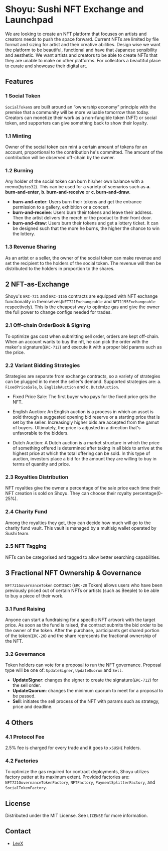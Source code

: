# Shoyu: Sushi NFT Exchange and Launchpad

We are looking to create an NFT platform that focuses on artists and creators needs to push the space forward. Current NFTs are limited by file format and sizing for artist and their creative abilities. Design wise we want the platform to be beautiful, functional and have that Japanese sensibility and aesthetic. We want artists and creators to be able to create NFTs that they are unable to make on other platforms. For collectors a beautiful place to curate and showcase their digital art.

## Features
### 1 Social Token
`SocialToken`s are built around an “ownership economy” principle with the premise that a community will be more valuable tomorrow than today.
Creators can monetize their work as a non-fungible token (NFT) or social token, and supporters can give something back to show their loyalty.

### 1.1 Minting
Owner of the social token can mint a certain amount of tokens for an account, proportional to the contribution he's committed. The amount of the contribution will be observed off-chain by the owner. 

### 1.2 Burning
Any holder of the social token can burn his/her own balance with a memo(`bytes32`). This can be used for a variety of scenarios such as **a. burn-and-enter**, **b. burn-and-receive** or **c. burn-and-draw**.

* **burn-and-enter**: Users burn their tokens and get the entrance permission to a gallery, exhibition or a concert.
* **burn-and-receive**: Users burn their tokens and leave their address. Then the artist delivers the merch or the product to their front door.
* **burn-and-draw**: Users burn their tokens and get a lottery ticket. It can be designed such that the more he burns, the higher the chance to win the lottery.

### 1.3 Revenue Sharing
As an artist or a seller, the owner of the social token can make revenue and set the recipient to the holders of the social token. The revenue will then be distributed to the holders in proportion to the shares.

## 2 NFT-as-Exchange
Shoyu's `ERC-721` and `ERC-1155` contracts are equipped with NFT exchange functionality in themselves(`NFT721Exchangeable` and `NFT1155Exchangeable` respectively). This is the cheapest way to optimize gas and give the owner the full power to change configs needed for trades.

### 2.1 Off-chain OrderBook & Signing
To optimize gas cost when submitting sell order, orders are kept off-chain. When an account wants to buy the nft, he can pick the order with the maker's signature(`ERC-712`) and execute it with a proper bid params such as the price.

### 2.2 Variant Bidding Strategies
Strategies are separate from exchange contracts, so a variety of strategies can be plugged in to meet the seller's demand. Supported strategies are: a. `FixedPriceSale`, b. `EnglishAuction` and c. `DutchAuction`.

* Fixed Price Sale: The first buyer who pays for the fixed price gets the NFT.
  
* English Auction: An English auction is a process in which an asset is sold through a suggested opening bid reserve or a starting price that is set by the seller. Increasingly higher bids are accepted from the gamut of buyers. Ultimately, the price is adjusted in a direction that's unfavorable to the bidders.
  
* Dutch Auction: A Dutch auction is a market structure in which the price of something offered is determined after taking in all bids to arrive at the highest price at which the total offering can be sold. In this type of auction, investors place a bid for the amount they are willing to buy in terms of quantity and price.

### 2.3 Royalties Distribution
NFT royalties give the owner a percentage of the sale price each time their NFT creation is sold on Shoyu. They can choose their royalty percentage(0-25%).

### 2.4 Charity Fund
Among the royalties they get, they can decide how much will go to the charity fund vault. This vault is managed by a multisig wallet operated by Sushi team.

### 2.5 NFT Tagging
NFTs can be categorised and tagged to allow better searching capabilities.

## 3 Fractional NFT Ownership & Governance
`NFT721GovernanceToken` contract (`ERC-20` Token) allows users who have been previously priced out of certain NFTs or artists (such as Beeple) to be able to buy a piece of their work.

### 3.1 Fund Raising
Anyone can start a fundraising for a specific NFT artwork with the target price. As soon as the fund is raised, the contract submits the bid order to be the owner of the token. After the purchase, participants get shared portion of the token(`ERC-20`) and the share represents the fractional ownership of the NFT.

### 3.2 Governance
Token holders can vote for a proposal to run the NFT governance. Proposal type will be one of: `UpdateSigner`, `UpdateQuorum` and `Sell`.

* **UpdateSigner**: changes the signer to create the signature(`ERC-712`) for the sell order.
* **UpdateQuorum**: changes the minimum quorum to meet for a proposal to be passed.
* **Sell**: initiates the sell process of the NFT with params such as strategy, price and deadline.

## 4 Others

### 4.1 Protocol Fee
2.5% fee is charged for every trade and it goes to `xSUSHI` holders.

### 4.2 Factories
To optimize the gas required for contract deployments, Shoyu utilizes factory patter at its maximum extent. Provided factories are: `NFT721GovernanceTokenFactory`, `NFTFactory`, `PaymentSplitterFactory`, and `SocialTokenFactory`.

## License

Distributed under the MIT License. See `LICENSE` for more information.

## Contact

* [LevX](https://twitter.com/LevxApp/)
